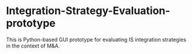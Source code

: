 # Integration-Strategy-Evaluation-prototype
This is Python-based GUI prototype for evaluating IS integration strategies in the context of M&amp;A.
